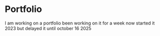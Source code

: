 # Portfolio
I am working on a portfolio been working on it for a week now started it 2023 but delayed it until october 16 2025
